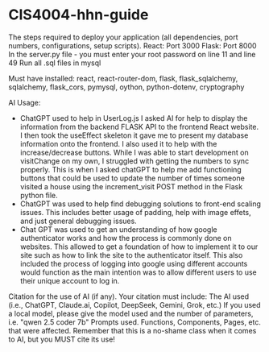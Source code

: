# CIS4004-hhn-guide

The steps required to deploy your application (all dependencies, port numbers, configurations, setup scripts).
React: Port 3000
Flask: Port 8000
In the server.py file - you must enter your root password on line 11 and line 49
Run all .sql files in mysql

Must have installed: 
react, react-router-dom, flask, flask_sqlalchemy, sqlalchemy, flask_cors, pymysql, oython, python-dotenv, cryptography

AI Usage:
- ChatGPT used to help in UserLog.js
  I asked AI for help to display the information from the backend FLASK API to the frontend React website. I then took the useEffect skeleton it gave me to present my database information onto the frontend. I also used it to help with the increase/decrease buttons. While I was able to start development on visitChange on my own, I struggled with getting the numbers to sync properly. This is when I asked chatGPT to help me add functioning buttons that could be used to update the number of times someone visited a house using the increment_visit POST method in the Flask python file.
- ChatGPT was used to help find debugging solutions to front-end scaling issues. This includes better usage of padding, help with image effets, and just general debugging issues.
- Chat GPT was used to get an understanding of how google authenticator works and how the process is commonly done on websites. This allowed to get a foundation of how to implement it to our site such as how to link the site to the authenticator itself. This also included the process of logging into google using different accounts would function as the main intention was to allow different users to use their unique account to log in.

Citation for the use of AI (if any).  Your citation must include:
The AI used (i.e., ChatGPT, Claude.ai, Copilot, DeepSeek, Gemini, Grok, etc.)
If you used a local model, please give the model used and the number of parameters, i.e. "qwen 2.5 coder 7b"
Prompts used.
Functions, Components, Pages, etc. that were affected.
Remember that this is a no-shame class when it comes to AI, but you MUST cite its use!
